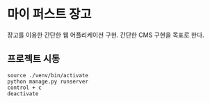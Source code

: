 # 마이 퍼스트 장고

장고를 이용한 간단한 웹 어플리케이션 구현.
간단한 CMS 구현을 목표로 한다.

## 프로젝트 시동

```{python}  
source ./venv/bin/activate
python manage.py runserver
control + c
deactivate
```